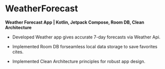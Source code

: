 # WeatherForecast

**Weather Forecast App | Kotlin, Jetpack Compose, Room DB, Clean Architecture**


* Developed Weather app gives accurate 7-day forecasts via Weather Api.


* Implemented Room DB forseamless local data storage to save favorites cites.


* Implemented Clean Architecture principles for robust app design.
